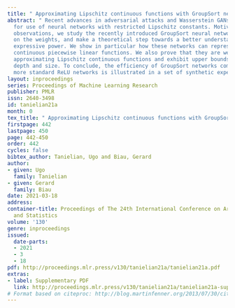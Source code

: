 ```yaml
---
title: " Approximating Lipschitz continuous functions with GroupSort neural networks "
abstract: " Recent advances in adversarial attacks and Wasserstein GANs have advocated
  for use of neural networks with restricted Lipschitz constants. Motivated by these
  observations, we study the recently introduced GroupSort neural networks, with constraints
  on the weights, and make a theoretical step towards a better understanding of their
  expressive power. We show in particular how these networks can represent any Lipschitz
  continuous piecewise linear functions. We also prove that they are well-suited for
  approximating Lipschitz continuous functions and exhibit upper bounds on both the
  depth and size. To conclude, the efficiency of GroupSort networks compared with
  more standard ReLU networks is illustrated in a set of synthetic experiments. "
layout: inproceedings
series: Proceedings of Machine Learning Research
publisher: PMLR
issn: 2640-3498
id: tanielian21a
month: 0
tex_title: " Approximating Lipschitz continuous functions with GroupSort neural networks "
firstpage: 442
lastpage: 450
page: 442-450
order: 442
cycles: false
bibtex_author: Tanielian, Ugo and Biau, Gerard
author:
- given: Ugo
  family: Tanielian
- given: Gerard
  family: Biau
date: 2021-03-18
address:
container-title: Proceedings of The 24th International Conference on Artificial Intelligence
  and Statistics
volume: '130'
genre: inproceedings
issued:
  date-parts:
  - 2021
  - 3
  - 18
pdf: http://proceedings.mlr.press/v130/tanielian21a/tanielian21a.pdf
extras:
- label: Supplementary PDF
  link: http://proceedings.mlr.press/v130/tanielian21a/tanielian21a-supp.pdf
# Format based on citeproc: http://blog.martinfenner.org/2013/07/30/citeproc-yaml-for-bibliographies/
---
```


